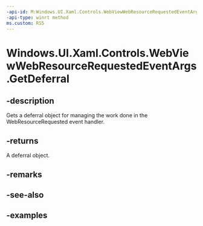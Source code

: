 ```yaml
---
-api-id: M:Windows.UI.Xaml.Controls.WebViewWebResourceRequestedEventArgs.GetDeferral
-api-type: winrt method
ms.custom: RS5
---
```


<!-- Method syntax.
public Deferral WebViewWebResourceRequestedEventArgs.GetDeferral()
-->

# Windows.UI.Xaml.Controls.WebViewWebResourceRequestedEventArgs.GetDeferral

## -description

Gets a deferral object for managing the work done in the WebResourceRequested event handler.

## -returns

A deferral object.

## -remarks

## -see-also

## -examples

